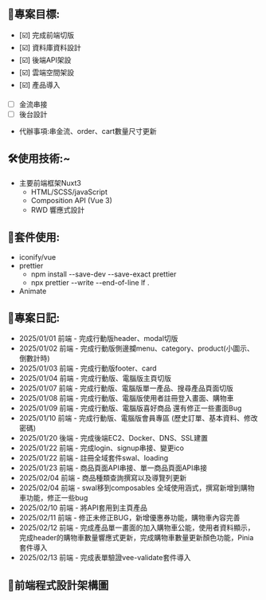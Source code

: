 ## 🌝專案目標:

- [☑️] 完成前端切版
- [☑️] 資料庫資料設計
- [☑️] 後端API架設
- [☑️] 雲端空間架設
- [☑️] 產品導入
- [ ] 金流串接
- [ ] 後台設計

- 代辦事項:串金流、order、cart數量尺寸更新

## 🛠️使用技術:~

- 主要前端框架Nuxt3
  - HTML/SCSS/javaScript
  - Composition API (Vue 3)
  - RWD 響應式設計

## 📱套件使用:

- iconify/vue
- prettier
  - npm install --save-dev --save-exact prettier
  - npx prettier --write --end-of-line lf .
- Animate

## 🧭專案日記:

- 2025/01/01 前端 - 完成行動版header、modal切版
- 2025/01/02 前端 - 完成行動版側邊攔menu、category、product(小圖示、倒數計時)
- 2025/01/03 前端 - 完成行動版footer、card
- 2025/01/04 前端 - 完成行動版、電腦版主頁切版
- 2025/01/07 前端 - 完成行動版、電腦版單一產品、搜尋產品頁面切版
- 2025/01/08 前端 - 完成行動版、電腦版使用者註冊登入畫面、購物車
- 2025/01/09 前端 - 完成行動版、電腦版喜好商品 還有修正一些畫面Bug
- 2025/01/10 前端 - 完成行動版、電腦版會員專區 (歷史訂單、基本資料、修改密碼)
- 2025/01/20 後端 - 完成後端EC2、Docker、DNS、SSL建置
- 2025/01/22 前端 - 完成login、signup串接、變更ico
- 2025/01/22 前端 - 註冊全域套件swal、loading
- 2025/01/23 前端 - 商品頁面API串接、單一商品頁面API串接
- 2025/02/04 前端 - 商品種類查詢撰寫以及導覽列更新
- 2025/02/04 前端 - swal移到composables 全域使用涵式，撰寫新增到購物車功能，修正一些bug
- 2025/02/10 前端 - 將API套用到主頁產品
- 2025/02/11 前端 - 修正未修正BUG，新增優惠券功能，購物車內容完善
- 2025/02/12 前端 - 完成產品單一畫面的加入購物車公能，使用者資料顯示，完成header的購物車數量響應式更新，完成購物車數量更新顏色功能，Pinia套件導入
- 2025/02/13 前端 - 完成表單驗證vee-validate套件導入

## 🔗前端程式設計架構圖
